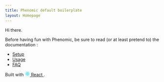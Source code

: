 ```yaml
---
title: Phenomic default boilerplate
layout: Homepage
---
```


Hi there.

Before having fun with Phenomic, be sure to read (or at least pretend to)
the documentation :

*   [Setup](https://phenomic.io/docs/setup/)
*   [Usage](https://phenomic.io/docs/usage/)
*   [FAQ](https://phenomic.io/docs/faq/)

Built with
<a href="https://facebook.github.io/react/">
  <img alt="" src="assets/react.svg" width="16" height="16" />
  React
</a>.
